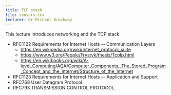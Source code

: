 ```yaml
---
title: TCP stack
file: sensors.tex
lecturer: Dr Michael Brockway
---
```

This lecture introduces networking and the TCP stack

* RFC1122  Requirements for Internet Hosts -- Communication Layers
    + https://en.wikipedia.org/wiki/Internet_protocol_suite
    + https://www.w3.org/People/Frystyk/thesis/TcpIp.html
    + https://en.wikibooks.org/wiki/A-level_Computing/AQA/Computer_Components,_The_Stored_Program_Concept_and_the_Internet/Structure_of_the_Internet
* RFC1123   Requirements for Internet Hosts -- Application and Support
* RFC768   User Datagram Protocol
* RFC793   TRANSMISSION CONTROL PROTOCOL
